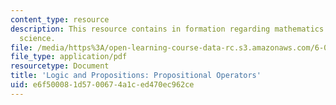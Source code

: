 ```yaml
---
content_type: resource
description: This resource contains in formation regarding mathematics for computer
  science.
file: /media/https%3A/open-learning-course-data-rc.s3.amazonaws.com/6-042j-mathematics-for-computer-science-spring-2015/e6f500081d5700674a1ced470ec962ce_MIT6_042JS16_PropositOper.pdf
file_type: application/pdf
resourcetype: Document
title: 'Logic and Propositions: Propositional Operators'
uid: e6f50008-1d57-0067-4a1c-ed470ec962ce
---
```

